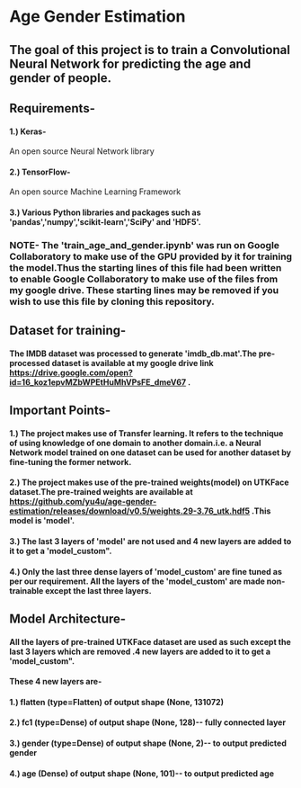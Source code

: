 # Age Gender Estimation

## The goal of this project is to train a Convolutional Neural Network for predicting the age and gender of people.

## Requirements-
#### 1.) Keras-
An open source Neural Network library
#### 2.) TensorFlow-
An open source Machine Learning Framework
#### 3.) Various Python libraries and packages such as 'pandas','numpy','scikit-learn','SciPy' and 'HDF5'.

### NOTE- The 'train_age_and_gender.ipynb' was run on Google Collaboratory to make use of the GPU provided by it for training the model.Thus the starting lines of this file had been written to enable Google Collaboratory to make use of the files from my google drive. These starting lines may be removed if you wish to use this file by cloning this repository.

## Dataset for training- 
#### The IMDB dataset was processed to generate 'imdb_db.mat'.The pre-processed dataset is available at my google drive link https://drive.google.com/open?id=16_koz1epvMZbWPEtHuMhVPsFE_dmeV67 .

## Important Points-
#### 1.) The project makes use of Transfer learning. It refers to the technique of using knowledge of one domain to another domain.i.e. a Neural Network model trained on one dataset can be used for another dataset by fine-tuning the former network.
#### 2.) The project makes use of the pre-trained weights(model) on UTKFace dataset.The pre-trained weights are available at https://github.com/yu4u/age-gender-estimation/releases/download/v0.5/weights.29-3.76_utk.hdf5 .This model is 'model'.
#### 3.) The last 3 layers of 'model' are not used and 4 new layers are added to it to get a 'model_custom".
#### 4.) Only the last three dense layers of 'model_custom' are fine tuned as per our requirement. All the layers of the 'model_custom' are made non-trainable except the last three layers.

## Model Architecture-
#### All the layers of pre-trained UTKFace dataset are used as such except the last 3 layers which are removed .4 new layers are added to it to get a 'model_custom".
#### These 4 new layers are-
#### 1.) flatten (type=Flatten) of output shape (None, 131072)
#### 2.) fc1 (type=Dense)  of output shape (None, 128)-- fully connected layer
#### 3.) gender (type=Dense) of output shape (None, 2)-- to output predicted gender
#### 4.) age (Dense) of output shape (None, 101)-- to output predicted age
